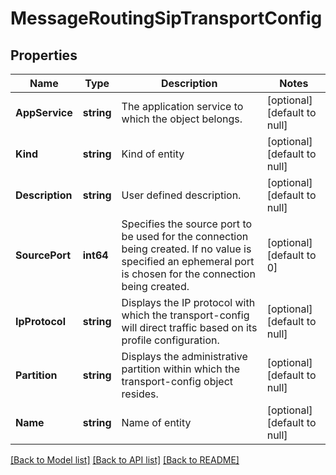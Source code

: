 # MessageRoutingSipTransportConfig

## Properties
Name | Type | Description | Notes
------------ | ------------- | ------------- | -------------
**AppService** | **string** | The application service to which the object belongs. | [optional] [default to null]
**Kind** | **string** | Kind of entity | [optional] [default to null]
**Description** | **string** | User defined description. | [optional] [default to null]
**SourcePort** | **int64** | Specifies the source port to be used for the connection being created. If no value is specified an ephemeral port is chosen for the connection being created. | [optional] [default to 0]
**IpProtocol** | **string** | Displays the IP protocol with which the transport-config will direct traffic based on its profile configuration. | [optional] [default to null]
**Partition** | **string** | Displays the administrative partition within which the transport-config object resides. | [optional] [default to null]
**Name** | **string** | Name of entity | [optional] [default to null]

[[Back to Model list]](../README.md#documentation-for-models) [[Back to API list]](../README.md#documentation-for-api-endpoints) [[Back to README]](../README.md)


